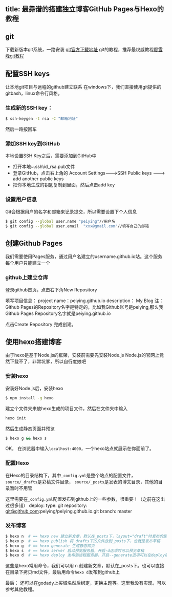 ﻿title: 最靠谱的搭建独立博客GitHub Pages与Hexo的教程
---

## git
下载新版本git系统，一路安装
[git官方下载地址][1]
git的教程，推荐最权威教程[廖雪峰git教程][2]

## 配置SSH keys
让本地git项目与远程的github建立联系
在windows下，我们直接使用git提供的gitbash，linux命令行风格。
### 生成新的SSH key：
```bash
$ ssh-keygen -t rsa -C "邮箱地址"
```
然后一路按回车

### 添加SSH key到GitHub
本地设置SSH Key之后，需要添加到GitHub中

* 打开本地~\.ssh\id_rsa.pub文件
* 登录GitHub，点击右上角的 Account Settings--->SSH Public keys ---> add another public keys
* 把你本地生成的钥匙复制到里面，然后点击add key


### 设置用户信息
Git会根据用户的名字和邮箱来记录提交，所以需要设置下个人信息

```bash
$ git config --global user.name "peiying"//用户名
$ git config --global user.email  "xxx@gmail.com"//填写自己的邮箱
```

## 创建Github Pages
我们需要使用Pages服务，通过用户名建立的username.github.io站。这个服务每个用户只能建立一个

### github上建立仓库
登录github首页，点击右下角New Repository

填写项目信息：
project name：peiying.github.io
description： My Blog
注：Github Pages的Repository名字是特定的，比如我Github账号是peiying,那么我Github Pages Repository名字就是peiying.github.io

点击Create Repository 完成创建。

## 使用hexo搭建博客

由于hexo是基于Node.js的框架，安装前需要先安装Node.js
Node.js的官网上竟然下载不了，非常坑爹，所以自行度娘吧

### 安装hexo
安装好Node.js后，安装hexo
```bash
$ npm install -g hexo
```
建立个文件夹来放hexo生成的项目文件，然后在文件夹中输入
```bash
hexo init
```
然后生成静态页面并预览
```bash
$ hexo g && hexo s
```
OK， 在浏览器中输入`localhost:4000`，一个hexo站点就展示在你面前了。

### 配置Hexo
在Hexo的目录结构下，其中`_config.yml`是整个站点的配置文件，`source/_drafts`是彩稿文件目录， `source/_posts`是发表的博文目录，其他的目录暂时不用管

这里需要在`_config.yml`配置发布到github上的一些参数，很重要！（之前在这出过很多错）
    deploy:
      type: git
      repository: git@github.com:peiying/peiying.github.io.git
      branch: master
### 发布博客
```bash
$ hexo n  # == hexo new 建立新文章，默认在_posts下，layout="draft"时发布的是草稿
$ hexo p  # == hexo publish 将_drafts下的文件放到_posts下，也就是发布草稿
$ hexo g  # == hexo generate 生成静态网页
$ hexo s  # == hexo server 启动预览服务器，开启-d选项时可以预览草稿
$ hexo d  # == hexo deploy 发布到远程服务器，开启--generate选项可以在deploy前自动generate
```
这些是hexo常用命令，我们可以用 n 创建新文章，默认在_posts下。也可以直接在目录下拷贝md文件，最后用命令`hexo d`发布到github上



最后： 还可以在godady上买域名然后绑定，更换主题等。这里我没有实现，可以参考其他教程。

  [1]: http://www.git-scm.com/download/
  [2]: http://www.liaoxuefeng.com/wiki/0013739516305929606dd18361248578c67b8067c8c017b000/